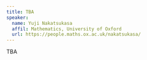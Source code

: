 ```yaml
---
title: TBA
speaker: 
  name: Yuji Nakatsukasa
  affil: Mathematics, University of Oxford
  url: https://people.maths.ox.ac.uk/nakatsukasa/
---
```


TBA


